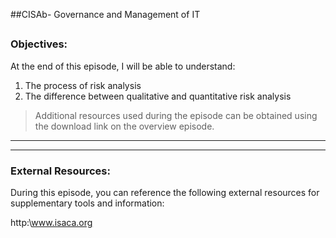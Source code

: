 ##CISAb- Governance and Management of IT
##
### Objectives:

At the end of this episode, I will be able to understand:

1. The process of risk analysis
2. The difference between qualitative and quantitative risk analysis

	

>Additional resources used during the episode can be obtained using the download link on the overview episode.

-----------------------------------------------------------






-----------------------------------------------------------
### External Resources:

During this episode, you can reference the following external resources for supplementary tools and information:

http:\www.isaca.org
